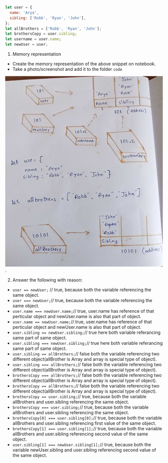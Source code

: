 ```js
let user = {
  name: 'Arya',
  sibling: ['Robb', 'Ryan', 'John'],
};
let allBrothers = ['Robb', 'Ryan', 'John'];
let brothersCopy = user.sibling;
let username = user.name;
let newUser = user;
```

1. Memory representation

- Create the memory representation of the above snippet on notebook.
- Take a photo/screenshot and add it to the folder `code`

<!-- To add this image here use ![name](./hello.jpg) -->
![image](./hello.jpg).

2. Answer the following with reason:

- `user == newUser;` // true, because both the variable referencing the same object.
- `user === newUser;`// true, because both the variable referencing the same object.
- `user.name === newUser.name;`// true, user.name has reference of that perticular object and newUser.name is also that part of object.
- `user.name == newUser.name;`// true, user.name has reference of that perticular object and newUser.name is also that part of object.
- `user.sibling == newUser.sibling;`// true here both variable referancing same part of same object.
- `user.sibling === newUser.sibling;`// true here both variable referancing same part of same object.
- `user.sibling == allBrothers;`// false both the variable referencing two different object(allBrother is Array and array is special type of object).
- `user.sibling === allBrothers;`// false both the variable referencing two different object(allBrother is Array and array is special type of object).
- `brothersCopy === allBrothers;`// false both the variable referencing two different object(allBrother is Array and array is special type of object).
- `brothersCopy == allBrothers;`// false both the variable referencing two different object(allBrother is Array and array is special type of object).
- `brothersCopy == user.sibling;`// true, because both the variable allBrothers and user.sibling referencing the same object.
- `brothersCopy === user.sibling;`// true, because both the variable allBrothers and user.sibling referencing the same object.
- `brothersCopy[0] === user.sibling[0];`// true, because both the variable allBrothers and user.sibling referencing first value of the same object.
- `brothersCopy[1] === user.sibling[1];`// true, because both the variable allBrothers and user.sibling referencing second value of the same object.
- `user.sibling[1] === newUser.sibling[1];`// true, because both the variable newUser.sibling and user.sibling referencing second value of the same object.
